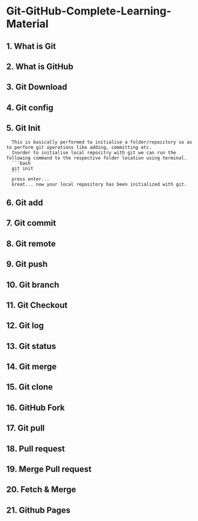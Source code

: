 # Git-GitHub-Complete-Learning-Material

## 1. What is Git

## 2. What is GitHub

## 3. Git Download

## 4. Git config

## 5. Git Init

      This is basically performed to initialise a folder/repository so as to perform git operations like adding, committing etc.
      Inorder to initialise local repositry with git we can run the following command to the respective folder location using terminal.
      ```bash
      git init
      ```
      press enter...
      Great... now your local repository has been initialized with git.

## 6. Git add

## 7. Git commit 

## 8. Git remote

## 9. Git push

## 10. Git branch

## 11. Git Checkout

## 12. Git log

## 13. Git status

## 14. Git merge

## 15. Git clone

## 16. GitHub Fork

## 17. Git pull

## 18. Pull request

## 19. Merge Pull request

## 20. Fetch & Merge

## 21. Github Pages



